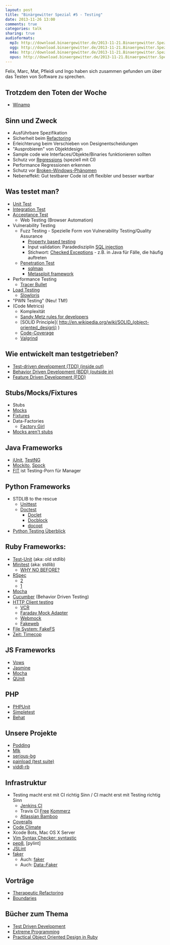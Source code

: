 ```yaml
---
layout: post
title: "Binärgewitter Spezial #5 - Testing"
date: 2013-11-26 13:00
comments: true
categories: talk
sharing: true
audioformats:
  mp3: http://download.binaergewitter.de/2013-11-21.Binaergewitter.Spezial.5.mp3
  ogg: http://download.binaergewitter.de/2013-11-21.Binaergewitter.Spezial.5.ogg
  m4a: http://download.binaergewitter.de/2013-11-21.Binaergewitter.Spezial.5.m4a
  opus: http://download.binaergewitter.de/2013-11-21.Binaergewitter.Spezial.5.opus
---
```

Felix, Marc, Mat, Pfleidi und Ingo haben sich zusammen gefunden um über das Testen von Software zu sprechen.

## Trotzdem den Toten der Woche

- [Winamp]( http://www.winamp.com/media-player/en )

## Sinn und Zweck

- Ausführbare Spezifikation
- Sicherheit beim [Refactoring]( http://en.wikipedia.org/wiki/Refactoring )
- Erleichterung beim Verschieben von Designentscheidungen
- "Ausprobieren" von Objektdesign
- Sample code wie Interfaces/Objekte/Binaries funktionieren sollten
- Schutz vor [Regressions]( http://en.wikipedia.org/wiki/Regression_testing ) (speziell mit CI)
- Performance Regressionen erkennen
- Schutz vor [Broken-Windows-Phänomen]( http://en.wikipedia.org/wiki/Broken_windows_theory )
- Nebeneffekt: Gut testbarer Code ist oft flexibler und besser wartbar

## Was testet man?

- [Unit Test]( http://en.wikipedia.org/wiki/Unit_test )
- [Integration Test]( http://en.wikipedia.org/wiki/Integration_testing )
- [Acceptance Test]( http://en.wikipedia.org/wiki/Acceptance_testing )
    * Web Testing (Browser Automation)
- Vulnerability Testing
    * Fuzz Testing - Spezielle Form von Vulnerability Testing/Quality Assurance
        - [Property based testing]( http://blog.jessitron.com/2013/04/property-based-testing-what-is-it.html )
        - Input validation: Paradedisziplin [SQL injection]( http://en.wikipedia.org/wiki/SQL_injection )
        - Stichwort: [Checked Exceptions]( http://en.wikipedia.org/wiki/Checked_exception#Checked_exceptions ) - z.B. in Java für Fälle, die häufig auftreten
    * [Penetration Test]( http://en.wikipedia.org/wiki/Penetration_testing )
        - [sqlmap]( http://sqlmap.org/ )
        - [Metasploit framework]( http://www.metasploit.com/ )
- Performance Testing
    *  [Tracer Bullet]( http://ninjasandrobots.com/rails-performance-help-tracer-bullets ) 
- [Load Testing]( http://en.wikipedia.org/wiki/Load_testing )
    * [Slowloris]( http://en.wikipedia.org/wiki/Slowloris )
- "PWN Testing" (Neu! TM!)
- (Code Metrics)
    * Komplexität
    * [Sandy Metz rules for developers]( http://robots.thoughtbot.com/sandi-metz-rules-for-developers )
    * [SOLID Principle]( http://en.wikipedia.org/wiki/SOLID_(object-oriented_design\) )
    * [Code-Coverage]( http://en.wikipedia.org/wiki/Code_coverage )
    * [Valgrind]( http://valgrind.org/ )

## Wie entwickelt man testgetrieben?

- [Test-driven development (TDD) (inside out)]( http://de.wikipedia.org/wiki/Testgetriebene_Entwicklung )
- [Behavior Driven Development (BDD) (outside in)]( http://de.wikipedia.org/wiki/Behavior_Driven_Development )
- [Feature Driven Development (FDD)](http://de.wikipedia.org/wiki/Feature_Driven_Development )

## Stubs/Mocks/Fixtures

- Stubs
- [Mocks]( http://en.wikipedia.org/wiki/Mock_object )
- [Fixtures]( http://en.wikipedia.org/wiki/Test_fixture )
- Data-Factories
    * [Factory Girl]( https://github.com/thoughtbot/factory_girl )
- [Mocks aren't stubs]( http://martinfowler.com/articles/mocksArentStubs.html )


## Java Frameworks

- [jUnit]( http://junit.org ), [TestNG]( http://testng.org )
- [Mockito]( https://code.google.com/p/mockito/ ), [Spock]( https://code.google.com/p/spock/ )
- [FIT]( http://fit.c2.com/ ) ist Testing-Porn für Manager

## Python Frameworks

- STDLIB to the rescue
    * [Unittest]( http://docs.python.org/2/library/unittest.html )
    * [Doctest]( http://docs.python.org/2/library/doctest.html )
        - [Doclet]( http://de.wikipedia.org/wiki/Doclet )
        - [Docblock]( http://www.stack.nl/~dimitri/doxygen/manual/docblocks.html )
        - [docopt]( https://github.com/docopt/docopt )
- [Python Testing Überblick]( https://wiki.python.org/moin/PythonTestingToolsTaxonomy )

## Ruby Frameworks:

- [Test-Unit]( http://www.ruby-doc.org/stdlib-1.8.7/libdoc/test/unit/rdoc/Test/Unit.html ) (aka: old stdlib)
- [Minitest]( https://github.com/seattlerb/minitest ) (aka: stdlib)
    * [WHY NO BEFORE?]( http://bfts.rubyforge.org/minitest/MiniTest/Unit.html#method-c-after_tests )
- [RSpec]( http://rspec.info/ )
    * [2]( https://www.relishapp.com/rspec )
    * [1]( http://old.rspec.info/ )
- [Mocha]( http://gofreerange.com/mocha/docs/ )
- [Cucumber]( http://cukes.info/ ) (Behavior Driven Testing)
- [HTTP Client testing]( http://robots.thoughtbot.com/how-to-stub-external-services-in-tests/ )
    * [VCR]( https://github.com/vcr/vcr )
    * [Faraday Mock Adapter]( https://github.com/lostisland/faraday )
    * [Webmock]( https://github.com/bblimke/webmock )
    * [Fakeweb]( https://github.com/chrisk/fakeweb )
-  [File System: FakeFS]( https://github.com/defunkt/fakefs )
- [Zeit: Timecop]( https://github.com/travisjeffery/timecop )

## JS Frameworks

- [Vows]( http://vowsjs.org/ )
- [Jasmine]( http://pivotal.github.io/jasmine/ )
- [Mocha]( http://visionmedia.github.io/mocha/ )
- [QUnit]( http://qunitjs.com/ )

## PHP

- [PHPUnit]( http://phpunit.de/manual/current/en/index.html )
- [Simpletest]( http://www.simpletest.org/ )
- [Behat]( http://behat.org/ )

## Unsere Projekte

- [Podding]( https://github.com/Podding/Podding )
- [Mlk]( https://github.com/pfleidi/mlk )
- [serious-bg]( https://github.com/Binaergewitter/serious-bg )
- [painload (test suite)]( https://github.com/krebscode/painload/blob/master/util/Makefile )
- [viddl-rb]( https://github.com/rb2k/viddl-rb )


## Infrastruktur

- Testing macht erst mit CI richtig Sinn / CI macht erst mit Testing richtig Sinn
    * [Jenkins CI]( http://jenkins-ci.org )
    * Travis CI [Free]( http://travis-ci.org ) [Kommerz]( http://travis-ci.com/ )
    * [Atlassian Bamboo]( https://www.atlassian.com/software/bamboo )
- [Coveralls]( https://coveralls.io/ )
- [Code Climate]( https://codeclimate.com/ )
- Xcode Bots, Mac OS X Server
- [Vim Syntax Checker: syntastic]( https://github.com/scrooloose/syntastic )
- [pep8](http://www.python.org/dev/peps/pep-0008/), [pylint]
- [JSLint]( http://www.jslint.com/ )
- [faker]( https://github.com/joke2k/faker )
    * Auch: [faker]( https://github.com/stympy/faker )
    * Auch: [Data::Faker]( http://search.cpan.org/~jasonk/Data-Faker-0.07/lib/Data/Faker.pm )

## Vorträge

- [Therapeutic Refactoring]( http://www.confreaks.com/videos/1071-cascadiaruby2012-therapeutic-refactoring )
- [Boundaries]( http://confreaks.com/videos/1314-rubyconf2012-boundaries )

## Bücher zum Thema

- [Test Driven Development]( http://amzn.to/1cHruyZ )
- [Extreme Programming]( http://amzn.to/1fl5I9h )
- [Practical Object Oriented Design in Ruby]( http://www.poodr.com/ )

